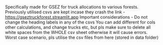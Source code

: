Specifically made for GSEZ for truck allocations to various forests. 
Previously utilised csvs are kept incase they crash 
the link - https://gseztruckforest.streamlit.app 
Important considerations - 
Do not change the heading labels in any of the csvs 
You can add different for cols other calculations, and change trucks etc, but pls make sure to delete all white spaces from the WHOLE csv sheet otherwise it will cause errors. 
Worst case scenario, pls utilise the csv files from here (stored in data folder) 
